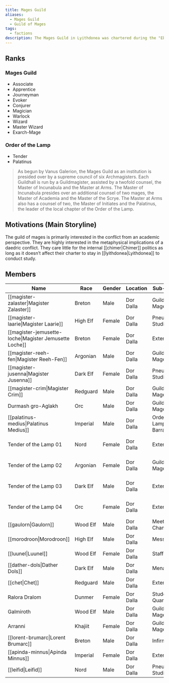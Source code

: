 ```yaml
---
title: Mages Guild
aliases:
  - Mages Guild
  - Guild of Mages
tags:
  - factions
description: The Mages Guild in Lyithdonea was chartered during the "Ebon Age" of Lyithdonea.
---
```

## Ranks
### Mages Guild
* Associate
* Apprentice
* Journeyman
* Evoker
* Conjurer
* Magician
* Warlock
* Wizard
* Master Wizard
* Exarch-Mage

### Order of the Lamp
* Tender
* Palatinus

> As begun by Vanus Galerion, the Mages Guild as an institution is presided over by a supreme council of six Archmagisters. Each Guildhall is run by a Guildmagister, assisted by a twofold counsel, the Master of Incunabula and the Master at Arms. The Master of Incunabula presides over an additional counsel of two mages, the Master of Academia and the Master of the Scrye. The Master at Arms also has a counsel of two, the Master of Initiates and the Palatinus, the leader of the local chapter of the Order of the Lamp.
## Motivations (Main Storyline)
The guild of mages is primarily interested in the conflict from an academic perspective. They are highly interested in the metaphysical implications of a daedric conflict. They care little for the internal [[chimer|Chimer]] politics as long as it doesn’t affect their charter to stay in [[lyithdonea|Lyithdonea]] to conduct study.

## Members

| Name                                                   | Race     | Gender | Location  | Sub-Location               | Role/Class               |
| ------------------------------------------------------ | -------- | ------ | --------- | -------------------------- | ------------------------ |
| [[magister-zalaster\|Magister Zalaster]]               | Breton   | Male   | Dor Dalla | Guild of Mages             | Exarch-Mage              |
| [[magister-laarie\|Magister Laarie]]                   | High Elf | Female | Dor Dalla | Pneumological Studies      | Master of Incunabula     |
| [[magister-jemusette-loche\|Magister Jemusette Loche]] | Breton   | Female | Dor Dalla | Exterior                   | Master at Arms           |
| [[magister-reeh-fen\|Magister Reeh-Fen]]               | Argonian | Male   | Dor Dalla | Guild of Mages             | Master of Academia       |
| [[magister-jusenna\|Magister Jusenna]]                 | Dark Elf | Female | Dor Dalla | Pneumological Studies      | Master of the Scrye      |
| [[magister-crim\|Magister Crim]]                       | Redguard | Male   | Dor Dalla | Guild of Mages             | Master of Initiates      |
| Durmash gro-Aglakh                                     | Orc      | Male   | Dor Dalla | Guild of Mages             | Guild Guide              |
| [[palatinus-medius\|Palatinus Medius]]                 | Imperial | Male   | Dor Dalla | Order of the Lamp Barracks | Palatinus                |
| Tender of the Lamp 01                                  | Nord     | Female | Dor Dalla | Exterior                   | Order of the Lamp Tender |
| Tender of the Lamp 02                                  | Argonian | Female | Dor Dalla | Guild of Mages             | Order of the Lamp Tender |
| Tender of the Lamp 03                                  | Dark Elf | Male   | Dor Dalla | Exterior                   | Order of the Lamp Tender |
| Tender of the Lamp 04                                  | Orc      | Female | Dor Dalla | Exterior                   | Order of the Lamp Tender |
| [[gaulorn\|Gaulorn]]                                   | Wood Elf | Male   | Dor Dalla | Meeting Chamber            | Clerk                    |
| [[morodroon\|Morodroon]]                               | High Elf | Male   | Dor Dalla | Mess Hall                  | Custodian                |
| [[luunel\|Luunel]]                                     | Wood Elf | Female | Dor Dalla | Staff Quarters             | Cook                     |
| [[dather-dols\|Dather Dols]]                           | Dark Elf | Male   | Dor Dalla | Menagerie                  | Stable Boy               |
| [[chet\|Chet]]                                         | Redguard | Male   | Dor Dalla | Exterior                   | Student                  |
| Ralora Dralom                                          | Dunmer   | Female | Dor Dalla | Student Quarters           | Student                  |
| Galmiroth                                              | Wood Elf | Male   | Dor Dalla | Guild of Mages             | Student                  |
| Arranni                                                | Khajiit  | Female | Dor Dalla | Guild of Mages             | Student                  |
| [[lorent-brumarc\|Lorent Brumarc]]                     | Breton   | Male   | Dor Dalla | Infirmary                  | Student                  |
| [[apinda-minnus\|Apinda Minnus]]                       | Imperial | Female | Dor Dalla | Exterior                   | Student                  |
| [[leifid\|Leifid]]                                     | Nord     | Male   | Dor Dalla | Pneumological Studies      | Student                  |